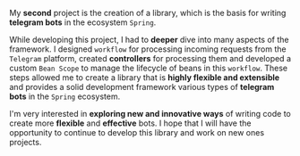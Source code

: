 My **second** project is the creation of a library, which is the basis for writing **telegram bots** in the ecosystem
`Spring`.

While developing this project, I had to **deeper** dive into many aspects of the framework. I designed
`workflow` for processing incoming requests from the `Telegram` platform, created **controllers** for processing them
and developed a custom `Bean Scope` to manage the lifecycle of beans in this `workflow`. These steps allowed me to
create a library that is **highly flexible and extensible** and provides a solid development framework
various types of **telegram bots** in the `Spring` ecosystem.

I'm very interested in **exploring new and innovative ways** of writing code to create more **flexible** and
**effective** bots. I hope that I will have the opportunity to continue to develop this library and work on new ones
projects.